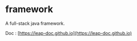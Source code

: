 # framework
A full-stack java framework.

Doc : [https://leap-doc.github.io](https://leap-doc.github.io)